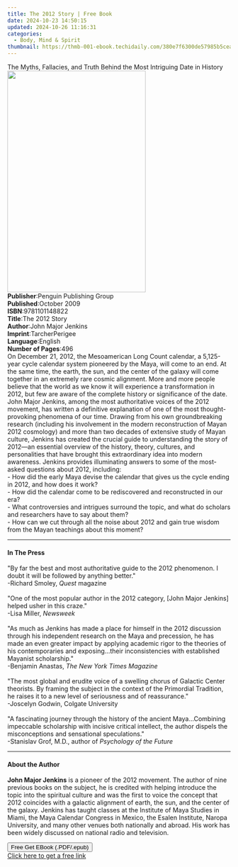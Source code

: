```yaml
---
title: The 2012 Story | Free Book
date: 2024-10-23 14:50:15
updated: 2024-10-26 11:16:31
categories:
  - Body, Mind & Spirit
thumbnail: https://thmb-001-ebook.techidaily.com/380e7f6300de57985b5cea9644c9daf7c20ebf0653a9f396ff80f6c6cef16b1c.jpg
---
```

<main id="book-container">
  <div class="flex flex-col">
    <div class="book-brief flex-1 py-6 px-4 sm:p-6 md:py-10 md:px-8">
      <!-- brief-->
      <div class="book-brief-main">
        The Myths, Fallacies, and Truth Behind the Most Intriguing Date in
        History
      </div>
    </div>
    <div
      class="book-meta-info flex-1 grid gap-4 col-start-1 col-end-3 row-start-1 sm:mb-6 sm:grid-cols-4 lg:gap-6 lg:col-start-2 lg:row-end-6 lg:row-span-6 lg:mb-0"
    >
      <div
        class="book-meta-info-left place-content-center mt-4 p-4 text-sm leading-6 col-start-2 col-span-2 dark:text-slate-400"
      >
        <img
          class="w-full h-500 object-cover rounded-lg sm:h-255 sm:col-span-2 lg:col-span-full"
          src="https://img-001-ebook.techidaily.com/69a8bf8f3a9400d3684697455e25b68fdde419f4fedefc5975c26dfa4ebbb078.jpg"
          alt=""
          width="312"
          height="500"
        />
      </div>
      <div
        class="book-meta-info-right mt-2 col-start-1 row-start-2 col-span-3 self-center"
      >
        <!-- meta data  -->
        <div class="flex flex-col px-4 md:px-8">
          <div class="flex-1">
            <strong>Publisher</strong>:<span class="px-2"
              >Penguin Publishing Group</span
            >
          </div>
          <div class="flex-1">
            <strong>Published</strong>:<span class="px-2">October 2009</span>
          </div>
          <div class="flex-1">
            <strong>ISBN</strong>:<span class="px-2">9781101148822</span>
          </div>
          <div class="flex-1">
            <strong>Title</strong>:<span class="px-2">The 2012 Story</span>
          </div>
          <div class="flex-1">
            <strong>Author</strong>:<span class="px-2">John Major Jenkins</span>
          </div>
          <div class="flex-1">
            <strong>Imprint</strong>:<span class="px-2">TarcherPerigee</span>
          </div>
          <div class="flex-1">
            <strong>Language</strong>:<span class="px-2">English</span>
          </div>
          <div class="flex-1">
            <strong>Number of Pages</strong>:<span class="px-2">496</span>
          </div>
        </div>
      </div>
    </div>
    <div class="book-description flex-1 py-6 px-4 sm:p-6 md:py-10 md:px-8">
      <div class="book-description-main">
        <div accordion-content="" id="description">
          On December 21, 2012, the Mesoamerican Long Count calendar, a
          5,125-year cycle calendar system pioneered by the Maya, will come to
          an end. At the same time, the earth, the sun, and the center of the
          galaxy will come together in an extremely rare cosmic alignment. More
          and more people believe that the world as we know it will experience a
          transformation in 2012, but few are aware of the complete history or
          significance of the date. John Major Jenkins, among the most
          authoritative voices of the 2012 movement, has written a definitive
          explanation of one of the most thought-provoking phenomena of our
          time. Drawing from his own groundbreaking research (including his
          involvement in the modern reconstruction of Mayan 2012 cosmology) and
          more than two decades of extensive study of Mayan culture, Jenkins has
          created the crucial guide to understanding the story of 2012—an
          essential overview of the history, theory, cultures, and personalities
          that have brought this extraordinary idea into modern awareness.
          Jenkins provides illuminating answers to some of the most-asked
          questions about 2012, including: <br />
          - How did the early Maya devise the calendar that gives us the cycle
          ending in 2012, and how does it work? <br />
          - How did the calendar come to be rediscovered and reconstructed in
          our era? <br />
          - What controversies and intrigues surround the topic, and what do
          scholars and researchers have to say about them? <br />
          - How can we cut through all the noise about 2012 and gain true wisdom
          from the Mayan teachings about this moment?
        </div>
        <div class="accordion-fader"></div>
      </div>
    </div>
    <div class="book-excerpts flex-1 py-6 px-4 sm:p-6 md:py-10 md:px-8">
      <!-- excerpts-->
      <div class="book-excerpts-main">
        <hr />
        <h4 class="placeholder placeholder-heading">
          <span>In The Press</span>
        </h4>
        <p>
          "By far the best and most authoritative guide to the 2012 phenomenon.
          I doubt it will be followed by anything better." <br />
          -Richard Smoley, <i>Quest</i> magazine <br /><br />
          "One of the most popular author in the 2012 category, [John Major
          Jenkins] helped usher in this craze." <br />
          -Lisa Miller, <i>Newsweek</i> <br /><br />
          "As much as Jenkins has made a place for himself in the 2012
          discussion through his independent research on the Maya and
          precession, he has made an even greater impact by applying academic
          rigor to the theories of his contemporaries and exposing...their
          inconsistencies with established Mayanist scholarship." <br />
          -Benjamin Anastas, <i>The New York Times Magazine</i> <br /><br />
          "The most global and erudite voice of a swelling chorus of Galactic
          Center theorists. By framing the subject in the context of the
          Primordial Tradition, he raises it to a new level of seriousness and
          of reassurance." <br />
          -Joscelyn Godwin, Colgate University <br /><br />
          "A fascinating journey through the history of the ancient
          Maya...Combining impeccable scholarship with incisive critical
          intellect, the author dispels the misconceptions and sensational
          speculations." <br />
          -Stanislav Grof, M.D., author of <i>Psychology of the Future</i>
        </p>
      </div>
    </div>
    <div class="book-about-author flex-1 py-6 px-4 sm:p-6 md:py-10 md:px-8">
      <!-- about author-->
      <div class="book-main-author-main">
        <hr />
        <h4 class="placeholder placeholder-heading">
          <span>About the Author</span>
        </h4>
        <p>
          <b>John Major Jenkins</b> is a pioneer of the 2012 movement. The
          author of nine previous books on the subject, he is credited with
          helping introduce the topic into the spiritual culture and was the
          first to voice the concept that 2012 coincides with a galactic
          alignment of earth, the sun, and the center of the galaxy. Jenkins has
          taught classes at the Institute of Maya Studies in Miami, the Maya
          Calendar Congress in Mexico, the Esalen Institute, Naropa University,
          and many other venues both nationally and abroad. His work has been
          widely discussed on national radio and television.
        </p>
      </div>
    </div>
    <div class="book-free-get flex-1 py-6 px-4 sm:p-6 md:py-10 md:px-8">
      <button
        id="btn-free-get"
        class="bg-blue-500 hover:bg-blue-700 text-white font-bold py-2 px-4 rounded"
      >
        Free Get EBook (.PDF/.epub)
      </button>
      <div id="countdown-display" class="px-2 text-lg mt-2"></div>
      <a
        id="free-link"
        class="hidden bg-blue-500 hover:bg-blue-700 text-white font-bold py-2 px-4 rounded"
        href="https://www.ebooks.com/en-us/book/458575/the-2012-story/john-major-jenkins/"
        target="_blank"
        >Click here to get a free link</a
      >
    </div>
    <script>
      let countdownTime = 0;
      let countdownInterval = null;
      document
        .getElementById('btn-free-get')
        .addEventListener('click', startCountdown);
      function startCountdown() {
        countdownTime = new Date().getTime() + 60000 * 3;
        countdownInterval = setInterval(updateCountdown, 1000);
        document.getElementById('btn-free-get').disabled = true;
        document
          .getElementById('btn-free-get')
          .classList.add('bg-gray-500', 'cursor-not-allowed');
      }
      function updateCountdown() {
        let currentTime = new Date().getTime();
        let timeLeft = countdownTime - currentTime;
        let secondsLeft = Math.floor(timeLeft / 1000);
        document.getElementById('countdown-display').innerHTML =
          `Remaining time: ${secondsLeft} seconds.`;
        if (secondsLeft <= 0) {
          clearInterval(countdownInterval);
          document.getElementById('btn-free-get').classList.add('hidden');
          document.getElementById('free-link').classList.remove('hidden');
          document.getElementById('countdown-display').innerHTML = '';
        }
      }
    </script>
  </div>
</main>
